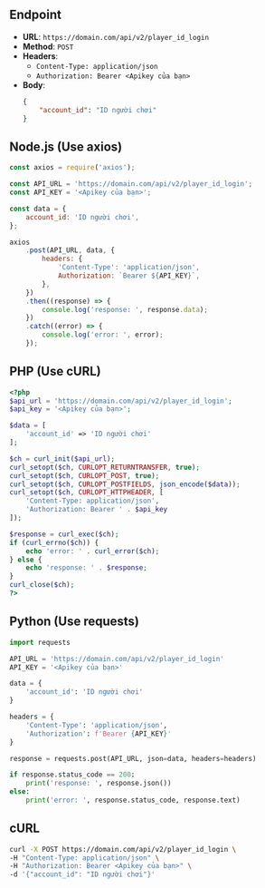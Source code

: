 ## Endpoint

-   **URL**: `https://domain.com/api/v2/player_id_login`
-   **Method**: `POST`
-   **Headers**:
    -   `Content-Type: application/json`
    -   `Authorization: Bearer <Apikey của bạn>`
-   **Body**:
    ```json
    {
        "account_id": "ID người chơi"
    }
    ```

## Node.js (Use axios)

```javascript
const axios = require('axios');

const API_URL = 'https://domain.com/api/v2/player_id_login';
const API_KEY = '<Apikey của bạn>';

const data = {
    account_id: 'ID người chơi',
};

axios
    .post(API_URL, data, {
        headers: {
            'Content-Type': 'application/json',
            Authorization: `Bearer ${API_KEY}`,
        },
    })
    .then((response) => {
        console.log('response: ', response.data);
    })
    .catch((error) => {
        console.log('error: ', error);
    });
```

## PHP (Use cURL)

```php
<?php
$api_url = 'https://domain.com/api/v2/player_id_login';
$api_key = '<Apikey của bạn>';

$data = [
    'account_id' => 'ID người chơi'
];

$ch = curl_init($api_url);
curl_setopt($ch, CURLOPT_RETURNTRANSFER, true);
curl_setopt($ch, CURLOPT_POST, true);
curl_setopt($ch, CURLOPT_POSTFIELDS, json_encode($data));
curl_setopt($ch, CURLOPT_HTTPHEADER, [
    'Content-Type: application/json',
    'Authorization: Bearer ' . $api_key
]);

$response = curl_exec($ch);
if (curl_errno($ch)) {
    echo 'error: ' . curl_error($ch);
} else {
    echo 'response: ' . $response;
}
curl_close($ch);
?>
```

## Python (Use requests)

```python
import requests

API_URL = 'https://domain.com/api/v2/player_id_login'
API_KEY = '<Apikey của bạn>'

data = {
    'account_id': 'ID người chơi'
}

headers = {
    'Content-Type': 'application/json',
    'Authorization': f'Bearer {API_KEY}'
}

response = requests.post(API_URL, json=data, headers=headers)

if response.status_code == 200:
    print('response: ', response.json())
else:
    print('error: ', response.status_code, response.text)
```

## cURL

```bash
curl -X POST https://domain.com/api/v2/player_id_login \
-H "Content-Type: application/json" \
-H "Authorization: Bearer <Apikey của bạn>" \
-d '{"account_id": "ID người chơi"}'
```
